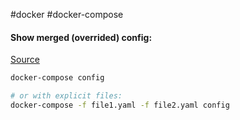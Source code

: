 #docker #docker-compose 
#### Show merged (overrided) config:
[Source](https://stackoverflow.com/a/54116873)
```bash
docker-compose config

# or with explicit files:
docker-compose -f file1.yaml -f file2.yaml config
```